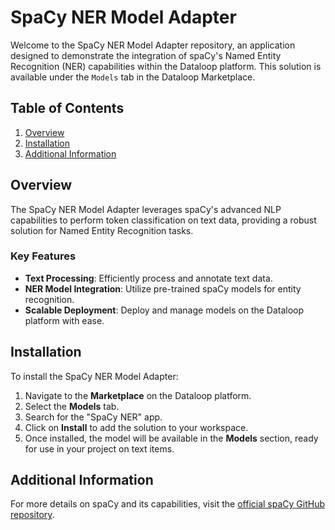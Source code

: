 # SpaCy NER Model Adapter

Welcome to the SpaCy NER Model Adapter repository, an application designed to demonstrate the integration of spaCy's Named Entity Recognition (NER) capabilities within the Dataloop platform. This solution is available under the `Models` tab in the Dataloop Marketplace.

## Table of Contents

1. [Overview](#overview)
2. [Installation](#installation)
3. [Additional Information](#additional-information)

## Overview

The SpaCy NER Model Adapter leverages spaCy's advanced NLP capabilities to perform token classification on text data, providing a robust solution for Named Entity Recognition tasks.

### Key Features

- **Text Processing**: Efficiently process and annotate text data.
- **NER Model Integration**: Utilize pre-trained spaCy models for entity recognition.
- **Scalable Deployment**: Deploy and manage models on the Dataloop platform with ease.

## Installation

To install the SpaCy NER Model Adapter:

1. Navigate to the **Marketplace** on the Dataloop platform.
2. Select the **Models** tab.
3. Search for the "SpaCy NER" app.
4. Click on **Install** to add the solution to your workspace.
5. Once installed, the model will be available in the **Models** section, ready for use in your project on text items.

## Additional Information

For more details on spaCy and its capabilities, visit the [official spaCy GitHub repository](https://github.com/explosion/spaCy).